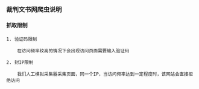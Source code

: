 ### 裁判文书网爬虫说明

#### 抓取限制
```
1. 验证码限制

    在访问频率较高的情况下会出现访问页面需要输入验证码

2. 封IP限制

    我们人工模拟采集器采集页面，同一个IP，当访问频率达到一定程度时，该网站会直接拒绝访问
```